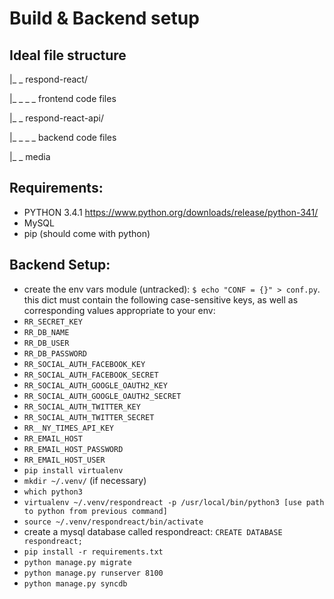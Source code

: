 # Build & Backend setup
## Ideal file structure

|_ _ respond-react/

|_ _ _ _ frontend code files

|_ _ respond-react-api/

|_ _ _ _ backend code files

|_ _ media

## Requirements:
* PYTHON 3.4.1 https://www.python.org/downloads/release/python-341/
* MySQL
* pip (should come with python)

## Backend Setup:
* create the env vars module (untracked): `$ echo "CONF = {}" > conf.py`. this
  dict must contain the following case-sensitive keys, as well as corresponding
  values appropriate to your env:
 * `RR_SECRET_KEY`
 * `RR_DB_NAME`
 * `RR_DB_USER`
 * `RR_DB_PASSWORD`
 * `RR_SOCIAL_AUTH_FACEBOOK_KEY`
 * `RR_SOCIAL_AUTH_FACEBOOK_SECRET`
 * `RR_SOCIAL_AUTH_GOOGLE_OAUTH2_KEY`
 * `RR_SOCIAL_AUTH_GOOGLE_OAUTH2_SECRET`
 * `RR_SOCIAL_AUTH_TWITTER_KEY`
 * `RR_SOCIAL_AUTH_TWITTER_SECRET`
 * `RR__NY_TIMES_API_KEY`
 * `RR_EMAIL_HOST`
 * `RR_EMAIL_HOST_PASSWORD`
 * `RR_EMAIL_HOST_USER`
* `pip install virtualenv`
* `mkdir ~/.venv/` (if necessary)
* `which python3`
* `virtualenv ~/.venv/respondreact -p /usr/local/bin/python3 [use path to python from previous command]` 
* `source ~/.venv/respondreact/bin/activate`
* create a mysql database called respondreact: `CREATE DATABASE respondreact;`
* `pip install -r requirements.txt`
* `python manage.py migrate`
* `python manage.py runserver 8100`
* `python manage.py syncdb`
